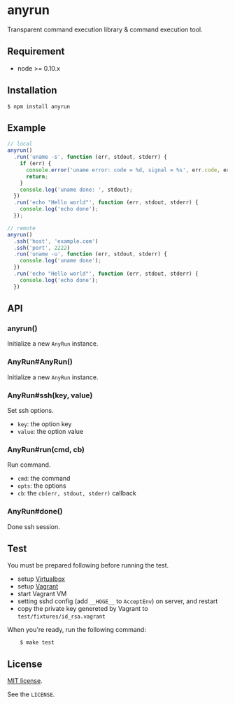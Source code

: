 # anyrun

Transparent command execution library & command execution tool.


## Requirement

- node >= 0.10.x



## Installation

```
$ npm install anyrun
```



## Example

```javascript
// local
anyrun()
  .run('uname -s', function (err, stdout, stderr) {
    if (err) {
      console.error('uname error: code = %d, signal = %s', err.code, err.signal);
      return;
    }
    console.log('uname done: ', stdout);
  })
  .run('echo "Hello world"', function (err, stdout, stderr) {
    console.log('echo done');
  });

// remote
anyrun()
  .ssh('host', 'example.com')
  .ssh('port', 2222)
  .run('uname -u', function (err, stdout, stderr) {
    console.log('uname done');
  })
  .run('echo "Hello world"', function (err, stdout, stderr) {
    console.log('echo done');
  })
```



## API

### anyrun()

Initialize a new `AnyRun` instance.


### AnyRun#AnyRun()

Initialize a new `AnyRun` instance.


### AnyRun#ssh(key, value)

Set ssh options.

- `key`: the option key
- `value`: the option value


### AnyRun#run(cmd, cb)

Run command.

- `cmd`: the command
- `opts`: the options
- `cb`: the `cb(err, stdout, stderr)` callback


### AnyRun#done()

Done ssh session.



## Test

You must be prepared following before running the test.

- setup [Virtualbox](https://www.virtualbox.org)
- setup [Vagrant](http://www.vagrantup.com)
- start Vagrant VM
- setting sshd config (add `__HOGE__` to `AcceptEnv`) on server, and restart
- copy the private key genereted by Vagrant to `test/fixtures/id_rsa.vagrant`

When you're ready, run the following command:

```
    $ make test
```

## License

[MIT license](http://www.opensource.org/licenses/mit-license.php).

See the `LICENSE`.

